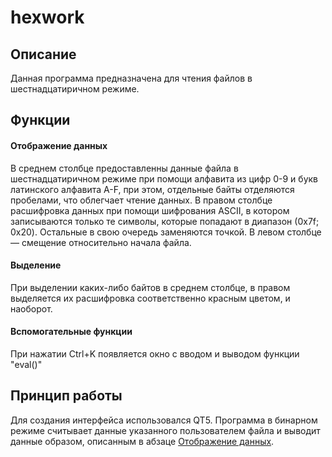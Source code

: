 # hexwork

## Описание
Данная программа предназначена для чтения файлов в шестнадцатиричном режиме.
## Функции
#### Отображение данных
В среднем столбце предоставленны данные файла в шестнадцатиричном режиме
при помощи алфавита из цифр 0-9 и букв латинского алфавита A-F, при этом,
отдельные байты отделяются пробелами, что облегчает чтение данных. В правом
столбце расшифровка данных при помощи шифрования ASCII, в котором записываются
только те символы, которые попадают в диапазон (0x7f; 0x20). Остальные в свою очередь
заменяются точкой. В левом столбце — смещение относительно начала файла.
#### Выделение
При выделении каких-либо байтов в среднем столбце, в правом выделяется их расшифровка
соответственно красным цветом, и наоборот.
#### Вспомогательные функции
При нажатии Ctrl+K появляется окно с вводом и выводом функции "eval()"
## Принцип работы
Для создания интерфейса использовался QT5. Программа в бинарном режиме считывает данные указанного
пользователем файла и выводит данные образом, описанным в абзаце
[Отображение данных](https://github.com/Sergei13331/hexwork/new/main?readme=1#%D0%BE%D1%82%D0%BE%D0%B1%D1%80%D0%B0%D0%B6%D0%B5%D0%BD%D0%B8%D0%B5-%D0%B4%D0%B0%D0%BD%D0%BD%D1%8B%D1%85).
